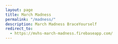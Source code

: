 ```yaml
---
layout: page
title: March Madness
permalink: "/madness/"
description: March Madness BraceYourself
redirect_to:
  - https://mvhs-march-madness.firebaseapp.com/
---
```

